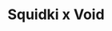 ---
slug: squidki-x-void
title: Squidki x Void
description: "Squidki x Void is an exciting online game. Play for free directly in your browser!"
icon: /images/new_mods/Sprunki x Void.png
url: https://wowtbc.net/sprunkin/sprunki-void/index.html
previewImage: /images/new_mods/Sprunki x Void.png
type: new mods

# SEO配置
seo:
  title: "Squidki x Void - Play Free Online Game | Fun Browser Games"
  description: "Squidki x Void - Play this fun online game for free in your browser. No download required!"
  ogImage: "/images/new_mods/Sprunki x Void.png"
  keywords: "squidki-x-void, online game, browser game, free game, new mods game, play online"

videoUrls:
  - https://www.youtube.com/embed/example1
  - https://www.youtube.com/embed/example2

whyPlay:
  title: "Why Play Squidki x Void?"
  items:
    - "Immersive Gameplay: Squidki x Void offers an engaging and immersive gaming experience that will keep you entertained for hours"
    - "Challenging Levels: Test your skills with increasingly difficult challenges and obstacles"
    - "Beautiful Graphics: Enjoy stunning visuals and smooth animations that bring the game world to life"
    - "Regular Updates: New content and features are added regularly to keep the game fresh and exciting"
    - "Free to Play: Experience all the fun without spending a penny"
    - "Community Features: Connect with other players, share strategies, and compete for high scores"
    - "Cross-Platform: Play on any device with a web browser, no downloads required"

features:
  title: "Key Features of Squidki x Void"
  image: "/images/new_mods/Sprunki x Void.png"
  items:
    - "Intuitive Controls: Easy to learn controls make Squidki x Void accessible for players of all skill levels"
    - "Multiple Game Modes: Enjoy various gameplay options that provide different challenges and experiences"
    - "Character Customization: Personalize your gaming experience with unique characters and items"
    - "Achievement System: Complete special tasks to earn rewards and recognition"
    - "Leaderboards: Compete with players worldwide and see who can achieve the highest scores"

characteristics:
  title: "Game Characteristics"
  image: "/images/new_mods/Sprunki x Void.png"
  items:
    - "Genre: New mods game with elements of strategy and skill"
    - "Difficulty: Suitable for both casual gamers and those seeking a challenge"
    - "Play Time: Quick sessions or extended gameplay, depending on your preference"
    - "Art Style: Vibrant and engaging visuals that enhance the gaming experience"
    - "Sound Design: Immersive audio that complements the gameplay perfectly"

info: "Squidki x Void is an exciting online game that offers players a unique and engaging gaming experience. With its intuitive controls, stunning visuals, and challenging gameplay, Squidki x Void provides hours of entertainment for players of all ages and skill levels. Whether you're looking for a quick gaming session during a break or an extended play session, Squidki x Void delivers an immersive experience that will keep you coming back for more. The game features multiple levels of increasing difficulty, ensuring that players are constantly challenged as they progress. With regular updates adding new content and features, Squidki x Void remains fresh and exciting, providing endless entertainment options for its growing community of players."

howToPlayIntro: "Welcome to Squidki x Void! This guide will walk you through the basics and help you master the game. Whether you're a beginner or looking to improve your skills, these tips and instructions will enhance your gaming experience."

howToPlaySteps:
  - title: "Getting Started"
    description: "Begin your Squidki x Void adventure by familiarizing yourself with the controls. Use your keyboard or mouse to navigate through the game interface. The tutorial will guide you through the basic mechanics and help you understand the objectives."
  - title: "Understanding the Objectives"
    description: "In Squidki x Void, your main goal is to progress through levels by completing specific objectives. Each level presents unique challenges that require different strategies and approaches."
  - title: "Mastering the Controls"
    description: "Practice using the controls to improve your precision and reaction time. Squidki x Void requires quick reflexes and strategic thinking to overcome obstacles and defeat opponents."
  - title: "Utilizing Power-ups"
    description: "Collect power-ups throughout the game to enhance your abilities and overcome difficult challenges. Each power-up offers unique advantages that can be crucial for success."
  - title: "Developing Strategies"
    description: "As you progress in Squidki x Void, develop effective strategies for different scenarios. Analyze patterns, anticipate challenges, and adapt your approach to maximize your performance."

faq:
  title: "Frequently Asked Questions about Squidki x Void"
  items:
    - question: "Is Squidki x Void free to play?"
      answer: "Yes, Squidki x Void is completely free to play directly in your web browser. No downloads or purchases are required to enjoy the full game experience."
    - question: "Can I play Squidki x Void on mobile devices?"
      answer: "Yes, Squidki x Void is optimized for both desktop and mobile play. You can enjoy the game on any device with a web browser and internet connection."
    - question: "Are there any in-game purchases?"
      answer: "While Squidki x Void is free to play, there may be optional in-game purchases available for cosmetic items or additional features that don't affect core gameplay."
    - question: "How often is Squidki x Void updated?"
      answer: "The developers regularly update Squidki x Void with new content, features, and improvements based on player feedback and game performance."
    - question: "Can I play Squidki x Void offline?"
      answer: "Currently, Squidki x Void requires an internet connection to play as it's a browser-based online game."
    - question: "Is Squidki x Void suitable for children?"
      answer: "Yes, Squidki x Void is designed to be family-friendly and suitable for players of all ages."
    - question: "How do I report bugs or issues?"
      answer: "If you encounter any problems while playing Squidki x Void, you can report them through the game's support page or contact the developers directly through their website."
    - question: "Still Have Questions?"
      answer: "If you have additional questions about Squidki x Void that aren't covered in this FAQ, please visit our support center or contact our customer service team for assistance."
---